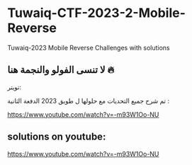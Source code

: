 # Tuwaiq-CTF-2023-2-Mobile-Reverse
Tuwaiq-2023 Mobile Reverse Challenges with solutions

##  لا تنسى الفولو والنجمة هنا 🔥
تويتر:



تم شرح جميع التحديات مع حلولها ل طويق 2023 الدفعة الثانية :

https://www.youtube.com/watch?v=-m93W1Oo-NU

## solutions on youtube:
https://www.youtube.com/watch?v=-m93W1Oo-NU

